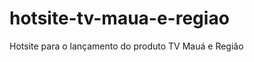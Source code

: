 hotsite-tv-maua-e-regiao
========================

Hotsite para o lançamento do produto TV Mauá e Região
